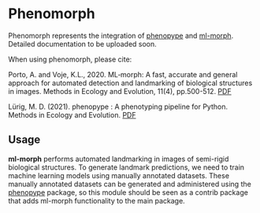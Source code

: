 # Phenomorph

Phenomorph represents the integration of [phenopype](https://www.phenopype.org/) and [ml-morph](https://github.com/agporto/ml-morph). Detailed documentation to be uploaded soon.

When using phenomorph, please cite:


Porto, A. and Voje, K.L., 2020. ML‐morph: A fast, accurate and general approach for automated detection and landmarking of biological structures in images. Methods in Ecology and Evolution, 11(4), pp.500-512. [PDF](https://besjournals.onlinelibrary.wiley.com/doi/full/10.1111/2041-210X.13373)

Lürig, M. D. (2021). phenopype : A phenotyping pipeline for Python. Methods in Ecology and Evolution. [PDF](https://besjournals.onlinelibrary.wiley.com/doi/10.1111/2041-210X.13771)

## Usage
**ml-morph** performs automated landmarking in images of semi-rigid biological structures. To generate landmark predictions, we need to train machine learning models using manually annotated datasets. These manually annotated datasets can be generated and administered using the [phenopype](https://www.phenopype.org/) package, so this module should be seen as a contrib package that adds ml-morph functionality to the main package.

